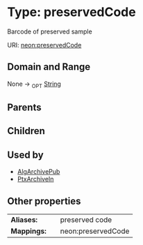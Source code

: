 
# Type: preservedCode


Barcode of preserved sample

URI: [neon:preservedCode](https://data.neonscience.org/preservedCode)


## Domain and Range

None ->  <sub>OPT</sub> [String](types/String.md)

## Parents


## Children


## Used by

 * [AlgArchivePub](AlgArchivePub.md)
 * [PtxArchiveIn](PtxArchiveIn.md)

## Other properties

|  |  |  |
| --- | --- | --- |
| **Aliases:** | | preserved code |
| **Mappings:** | | neon:preservedCode |

